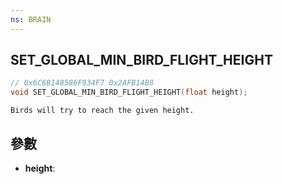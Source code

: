 ```yaml
---
ns: BRAIN
---
```

## SET_GLOBAL_MIN_BIRD_FLIGHT_HEIGHT

```c
// 0x6C6B148586F934F7 0x2AFB14B8
void SET_GLOBAL_MIN_BIRD_FLIGHT_HEIGHT(float height);
```

```
Birds will try to reach the given height.  
```

## 參數
* **height**: 

